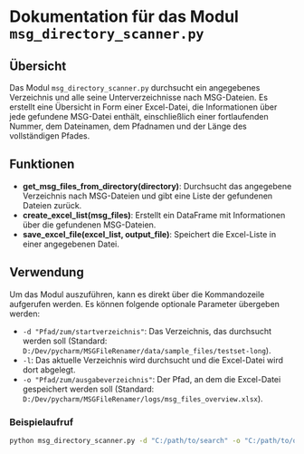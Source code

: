 # Dokumentation für das Modul `msg_directory_scanner.py`

## Übersicht

Das Modul `msg_directory_scanner.py` durchsucht ein angegebenes Verzeichnis und alle seine Unterverzeichnisse nach MSG-Dateien. Es erstellt eine Übersicht in Form einer Excel-Datei, die Informationen über jede gefundene MSG-Datei enthält, einschließlich einer fortlaufenden Nummer, dem Dateinamen, dem Pfadnamen und der Länge des vollständigen Pfades.

## Funktionen

- **get_msg_files_from_directory(directory)**: Durchsucht das angegebene Verzeichnis nach MSG-Dateien und gibt eine Liste der gefundenen Dateien zurück.
- **create_excel_list(msg_files)**: Erstellt ein DataFrame mit Informationen über die gefundenen MSG-Dateien.
- **save_excel_file(excel_list, output_file)**: Speichert die Excel-Liste in einer angegebenen Datei.

## Verwendung

Um das Modul auszuführen, kann es direkt über die Kommandozeile aufgerufen werden. Es können folgende optionale Parameter übergeben werden:

- `-d "Pfad/zum/startverzeichnis"`: Das Verzeichnis, das durchsucht werden soll (Standard: `D:/Dev/pycharm/MSGFileRenamer/data/sample_files/testset-long`).
- `-l`: Das aktuelle Verzeichnis wird durchsucht und die Excel-Datei wird dort abgelegt.
- `-o "Pfad/zum/ausgabeverzeichnis"`: Der Pfad, an dem die Excel-Datei gespeichert werden soll (Standard: `D:/Dev/pycharm/MSGFileRenamer/logs/msg_files_overview.xlsx`).

### Beispielaufruf

```bash
python msg_directory_scanner.py -d "C:/path/to/search" -o "C:/path/to/output.xlsx"
